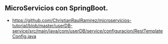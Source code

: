 

## MicroServicios con SpringBoot.
* https://github.com/ChristianRaulRamirez/microservicios-tutorial/blob/master/userDB-service/src/main/java/com/userDB/service/configuracion/RestTemplateConfig.java